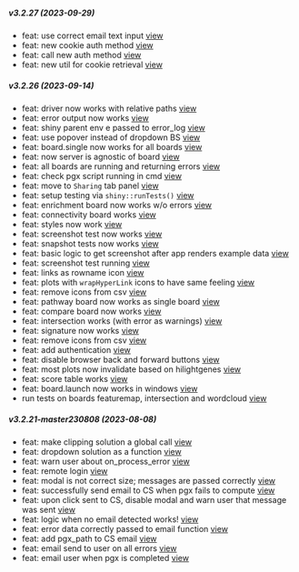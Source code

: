 ##### v3.2.27 (2023-09-29)

-  feat: use correct email text input [view](https://github.com/bigomics/omicsplayground/commit/af32b659b35eeec24de13d632318b0b6ab4fbbdb)
-  feat: new cookie auth method [view](https://github.com/bigomics/omicsplayground/commit/b756a40087ea43ce6642f02382511c00979f9cc9)
-  feat: call new auth method [view](https://github.com/bigomics/omicsplayground/commit/b657de4671e35ed7cb59bbece49ddcdb7d354f27)
-  feat: new util for cookie retrieval [view](https://github.com/bigomics/omicsplayground/commit/5d6f204d4ec9c8a66e9629867456eecb08c8cfc1)


##### v3.2.26 (2023-09-14)

-  feat: driver now works with relative paths [view](https://github.com/bigomics/omicsplayground/commit/6794379ea990232d47ae91920be0ef743ba5c470)
-  feat: error output now works [view](https://github.com/bigomics/omicsplayground/commit/19991e55c7a29f8886f33b644ef58abbc5371aa9)
-  feat: shiny parent env e passed to error_log [view](https://github.com/bigomics/omicsplayground/commit/842ae19a15adc4222c101874f9d380710242b418)
-  feat: use popover instead of dropdown BS [view](https://github.com/bigomics/omicsplayground/commit/f469005ca1c185643417686095333f8f225d7a99)
-  feat: board.single now works for all boards [view](https://github.com/bigomics/omicsplayground/commit/3a92f5d71322b142bd12de2e9ed881612653d02b)
-  feat: now server is agnostic of board [view](https://github.com/bigomics/omicsplayground/commit/d1f2dd81e82d60bfed910d19966dc64af6b8eee7)
-  feat: all boards are running and returning errors [view](https://github.com/bigomics/omicsplayground/commit/9950d7f4b85d0d2cb20c36f89a483f9d11e74200)
-  feat: check pgx script running in cmd [view](https://github.com/bigomics/omicsplayground/commit/fb29b32d99a7a4393309c6d757a27078e5912c3d)
-  feat: move to `Sharing` tab panel [view](https://github.com/bigomics/omicsplayground/commit/fd81bea794ebb853685e967b2e3de5d1de56bf79)
-  feat: setup testing via `shiny::runTests()` [view](https://github.com/bigomics/omicsplayground/commit/dc2df8229ea0ae2a4e457c0a96ba980544f23930)
-  feat: enrichment board now works w/o errors [view](https://github.com/bigomics/omicsplayground/commit/b9a1eaebf7fb3850a6bfa5a9c10403a36bb0b0b0)
-  feat: connectivity board works [view](https://github.com/bigomics/omicsplayground/commit/93ee1f4d27b951a466cb7d43a58913a4236e351a)
-  feat: styles now work [view](https://github.com/bigomics/omicsplayground/commit/11fccbaae3ad86957a4c056047f2454d1029cdb0)
-  feat: screenshot test now works [view](https://github.com/bigomics/omicsplayground/commit/e220c850c55994dba912cd27772d14a5030f1137)
-  feat: snapshot tests now works [view](https://github.com/bigomics/omicsplayground/commit/82d354e9740cd9487cf86836b5911cdd9b745e02)
-  feat: basic logic to get screenshot after app renders example data [view](https://github.com/bigomics/omicsplayground/commit/4edfb80a1f526aa57a70074d696ba9b7cb5bb044)
-  feat: screenshot test running [view](https://github.com/bigomics/omicsplayground/commit/0aa7a59a77fb10bd808905bb3e2e63bcc67ed4a8)
-  feat: links as rowname icon [view](https://github.com/bigomics/omicsplayground/commit/d31bd525e3917aa4f4cc2ef1fdf9b4688dd3be8e)
-  feat: plots with `wrapHyperLink` icons to have same feeling [view](https://github.com/bigomics/omicsplayground/commit/7c1fad4af7af44c33f58f715bf7d0b4e955808b8)
-  feat: remove icons from csv [view](https://github.com/bigomics/omicsplayground/commit/73d31aec6150c0c752fd76fa088d1aebb7d92117)
-  feat: pathway board now works as single board [view](https://github.com/bigomics/omicsplayground/commit/3cde67cc3af827d17bc05558e9592ee0985aa682)
-  feat: compare board now works [view](https://github.com/bigomics/omicsplayground/commit/2da19d8987678460ab50167a3eeb3521fe9aefa0)
-  feat: intersection works (with error as warnings) [view](https://github.com/bigomics/omicsplayground/commit/3616920f429115412c5d6f217d8454bcb1ee579e)
-  feat: signature now works [view](https://github.com/bigomics/omicsplayground/commit/fde4ea7e68d1b9720245fc16fd34979710ce9e66)
-  feat: remove icons from csv [view](https://github.com/bigomics/omicsplayground/commit/11704a44b9929c3a0fd1194b093596aaf38d362d)
-  feat: add authentication [view](https://github.com/bigomics/omicsplayground/commit/9032ef48b5a3ee72c3fd84a8cae24fa2d404f660)
-  feat: disable browser back and forward buttons [view](https://github.com/bigomics/omicsplayground/commit/a8fb6af37e12e18bebe8b1b3287313edd451517e)
-  feat: most plots now invalidate based on hilightgenes [view](https://github.com/bigomics/omicsplayground/commit/ecec9f9aca1dacc3966cee9515b2385f24488101)
-  feat: score table works [view](https://github.com/bigomics/omicsplayground/commit/e468a51f101c2a5de70c997966c036f166adf01a)
-  feat: board.launch now works in windows [view](https://github.com/bigomics/omicsplayground/commit/3039bb9bbdf20ba8d4d40a1ee4d4352b60c17973)
-  run tests on boards featuremap, intersection and wordcloud [view](https://github.com/bigomics/omicsplayground/commit/f465adde7d131fd8366ab68cf89886cc38f3d581)


##### v3.2.21-master230808 (2023-08-08)

-  feat: make clipping solution a global call [view](https://github.com/bigomics/omicsplayground/commit/dfe4b65238de60ed6ac133f1061e94eee77453ad)
-  feat: dropdown solution as a function [view](https://github.com/bigomics/omicsplayground/commit/a469f4d88a57701af51248dc379662ed82afc086)
-  feat: warn user about on_process_error [view](https://github.com/bigomics/omicsplayground/commit/ac49972bafa09b49654f071652ad372efcd3ce57)
-  feat: remote login [view](https://github.com/bigomics/omicsplayground/commit/0b5b8bb67983c0b3247a2b69b4c448177537fbbc)
-  feat: modal is not correct size; messages are passed correctly [view](https://github.com/bigomics/omicsplayground/commit/e4e5c9878f40b6ab57816c09f7296da80b0d49f2)
-  feat: successfully send email to CS when pgx fails to compute [view](https://github.com/bigomics/omicsplayground/commit/74ebb6938fc45392ecc016da3435fb726cfae41e)
-  feat: upon click sent to CS, disable modal and warn user that message was sent [view](https://github.com/bigomics/omicsplayground/commit/86fbd778be6508feeb09084521b92389e6a1efd1)
-  feat: logic when no email detected works! [view](https://github.com/bigomics/omicsplayground/commit/0d7d44818a87479055d8f356160f3d62cd91e4c7)
-  feat: error data correctly passed to email function [view](https://github.com/bigomics/omicsplayground/commit/a2b0fad018e74e482e88efc1d8ecb37661506a6f)
-  feat: add pgx_path to CS email [view](https://github.com/bigomics/omicsplayground/commit/b8e8343ccf92b964b3da4a395a863c7520ebda45)
-  feat: email send to user on all errors [view](https://github.com/bigomics/omicsplayground/commit/31f1c7fd1573fae74bc195b7416114ee0f2e6e52)
-  feat: email user when pgx is completed [view](https://github.com/bigomics/omicsplayground/commit/0f5c06f3fbdd21cf7afaaa32b85a801af50b845c)


